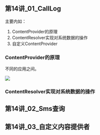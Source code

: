 ## 第14讲_01_CallLog

主要内如：
1. ContentProvider的原理
2. ContentResolver实现对系统数据的操作
3. 自定义ContentProvider


### ContentProvider的原理

不同的应用之间。

![](http://1)


### ContentResolver实现对系统数据的操作


## 第14讲_02_Sms查询
## 第14讲_03_自定义内容提供者